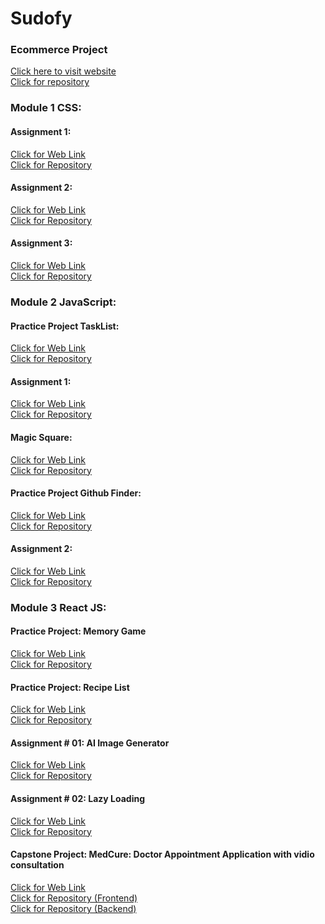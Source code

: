 # Sudofy

### Ecommerce Project
[Click here to visit website](https://hassan5022.github.io/Sudofy) <br>
[Click for repository](https://github.com/Hassan5022/Sudofy/tree/ecommerce)

### Module 1 CSS:

#### Assignment 1:
[Click for Web Link](https://hassan5022.github.io/Sudofy-Assignment1) <br>
[Click for Repository](https://github.com/Hassan5022/Sudofy-Assignment1.git)

#### Assignment 2:
[Click for Web Link](https://hassan5022.github.io/Sudofy-Assignment-2) <br>
[Click for Repository](https://github.com/Hassan5022/Sudofy-Assignment-2.git)

#### Assignment 3:
[Click for Web Link](https://hassan5022.github.io/Sudofy-Assignment-3) <br>
[Click for Repository](https://github.com/Hassan5022/Sudofy-Assignment-3.git)

### Module 2 JavaScript:

#### Practice Project TaskList:
[Click for Web Link](https://hassan5022.github.io/Sudofy-TaskList) <br>
[Click for Repository](https://github.com/Hassan5022/Sudofy-TaskList.git)

#### Assignment 1:
[Click for Web Link](https://hassan5022.github.io/JS-Assignment-1) <br>
[Click for Repository](https://github.com/Hassan5022/JS-Assignment-1.git)

#### Magic Square:
[Click for Web Link](https://hassan5022.github.io/magic-square) <br>
[Click for Repository](https://github.com/Hassan5022/magic-square.git)

#### Practice Project Github Finder:
[Click for Web Link](https://hassan5022.github.io/Github-Finder) <br>
[Click for Repository](https://github.com/Hassan5022/Github-Finder.git)

#### Assignment 2:
[Click for Web Link](https://hassan5022.github.io/JS-Assignment-2) <br>
[Click for Repository](https://github.com/Hassan5022/JS-Assignment-2.git)

### Module 3 React JS:

#### Practice Project: Memory Game
[Click for Web Link](https://react-magic-game.web.app) <br>
[Click for Repository](https://github.com/Hassan5022/magic-game.git)

#### Practice Project: Recipe List
[Click for Web Link](https://recipelist-assignment.netlify.app) <br>
[Click for Repository](https://github.com/Hassan5022/cooking-recipe.git)

#### Assignment # 01: AI Image Generator
[Click for Web Link](https://react-assignment-project.netlify.app) <br>
[Click for Repository](https://github.com/Hassan5022/react-project.git)

#### Assignment # 02: Lazy Loading
[Click for Web Link](https://image-gallery-assignment.netlify.app) <br>
[Click for Repository](https://github.com/Hassan5022/image-gallery.git)

#### Capstone Project: MedCure: Doctor Appointment Application with vidio consultation
[Click for Web Link](https://medcure-video-chat.vercel.app/) <br>
[Click for Repository (Frontend)](https://github.com/Hassan5022/capstone.git) <br>
[Click for Repository (Backend)](https://github.com/Hassan5022/capstone-backend.git)
